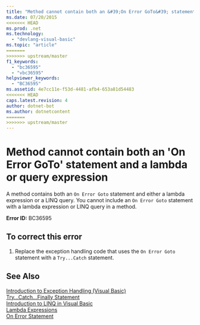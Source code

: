 ```yaml
---
title: "Method cannot contain both an &#39;On Error GoTo&#39; statement and a lambda or query expression"
ms.date: 07/20/2015
<<<<<<< HEAD
ms.prod: .net
ms.technology: 
  - "devlang-visual-basic"
ms.topic: "article"
=======
>>>>>>> upstream/master
f1_keywords: 
  - "bc36595"
  - "vbc36595"
helpviewer_keywords: 
  - "BC36595"
ms.assetid: 4e7cc11e-f53d-4481-afb4-653a81d54483
<<<<<<< HEAD
caps.latest.revision: 4
author: dotnet-bot
ms.author: dotnetcontent
=======
>>>>>>> upstream/master
---
```

# Method cannot contain both an &#39;On Error GoTo&#39; statement and a lambda or query expression
A method contains both an `On Error Goto` statement and either a lambda expression or a LINQ query. You cannot include an `On Error Goto` statement with a lambda expression or LINQ query in a method.  
  
 **Error ID:** BC36595  
  
## To correct this error  
  
1.  Replace the exception handling code that uses the `On Error Goto` statement with a `Try...Catch` statement.  
  
## See Also  
 [Introduction to Exception Handling (Visual Basic)](http://msdn.microsoft.com/library/9792f16a-0cd2-40bd-ace2-f7a4344c0e52)  
 [Try...Catch...Finally Statement](../../visual-basic/language-reference/statements/try-catch-finally-statement.md)  
 [Introduction to LINQ in Visual Basic](../../visual-basic/programming-guide/language-features/linq/introduction-to-linq.md)  
 [Lambda Expressions](../../visual-basic/programming-guide/language-features/procedures/lambda-expressions.md)  
 [On Error Statement](../../visual-basic/language-reference/statements/on-error-statement.md)

